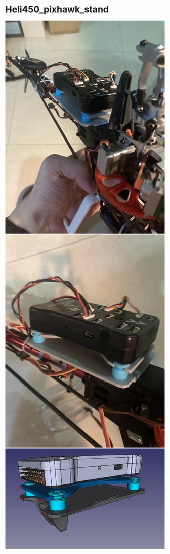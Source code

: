 # Heli450_pixhawk_stand
![1](https://github.com/Oliver0804/Heli450_pixhawk_stand/blob/main/pic/1.jpg)
![2](https://github.com/Oliver0804/Heli450_pixhawk_stand/blob/main/pic/2.jpg)
![3](https://github.com/Oliver0804/Heli450_pixhawk_stand/blob/main/pic/3.jpg)
